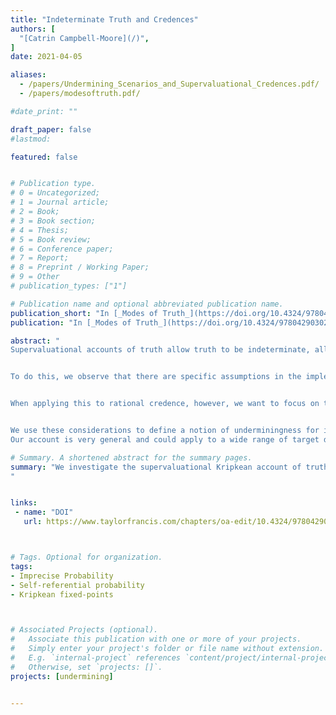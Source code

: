 ```yaml
---
title: "Indeterminate Truth and Credences"
authors: [
  "[Catrin Campbell-Moore](/)",
]
date: 2021-04-05

aliases:
  - /papers/Undermining_Scenarios_and_Supervaluational_Credences.pdf/
  - /papers/modesoftruth.pdf/

#date_print: ""

draft_paper: false
#lastmod:

featured: false


# Publication type.
# 0 = Uncategorized;
# 1 = Journal article;
# 2 = Book;
# 3 = Book section;
# 4 = Thesis;
# 5 = Book review;
# 6 = Conference paper;
# 7 = Report;
# 8 = Preprint / Working Paper;
# 9 = Other
# publication_types: ["1"]

# Publication name and optional abbreviated publication name.
publication_short: "In [_Modes of Truth_](https://doi.org/10.4324/9780429030208), Routledge"
publication: "In [_Modes of Truth_](https://doi.org/10.4324/9780429030208), Routledge, edited by Johannes Stern and Carlo Nicolai"

abstract: "
Supervaluational accounts of truth allow truth to be indeterminate, allowing that even for languages including the liar paradox, ''fixed point'' interpretations can be found. We apply this kind of account to rational credences, to find non-undermining indeterminate epistemic states even in undermining situations.


To do this, we observe that there are specific assumptions in the implementation of the account of truth which are vital for triviality to be avoided: that we focus only on definite truth value verdicts rather than the sets of precisifications themselves. This means that when we apply the supervaluational Kripkean jump, additional precisifications are added.


When applying this to rational credence, however, we want to focus on the set of credence functions itself (moreover, for credences, the challenge is not avoided by focusing on definite judgements). We thus directly consider an alternative jump which adds additional precise credences (by adding limits of sequences of recommended credences).  


We use these considerations to define a notion of underminingness for indeterminate credences and see that non-undermining states can always be found.
Our account is very general and could apply to a wide range of target domains. "

# Summary. A shortened abstract for the summary pages.
summary: "We investigate the supervaluational Kripkean account of truth and show how it can apply to finding rational indeterminate credences in undermining scenarios. Our construction is general and could apply to a whole range of domains.
"


links:
 - name: "DOI"
   url: https://www.taylorfrancis.com/chapters/oa-edit/10.4324/9780429030208-8/indeterminate-truth-credences-catrin-campbell-moore?context=ubx&refId=c38e2579-0be4-4ef5-bb82-31543e3958ab



# Tags. Optional for organization.
tags:
- Imprecise Probability
- Self-referential probability
- Kripkean fixed-points



# Associated Projects (optional).
#   Associate this publication with one or more of your projects.
#   Simply enter your project's folder or file name without extension.
#   E.g. `internal-project` references `content/project/internal-project/index.md`.
#   Otherwise, set `projects: []`.
projects: [undermining]


---
```

